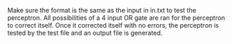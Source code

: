 Make sure the format is the same as the input in in.txt to test the perceptron.
All possibilities of a 4 input OR gate are ran for the perceptron to correct itself. 
Once it corrected itself with no errors, the perceptron is tested by the test file and an output file is generated.

